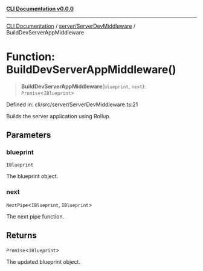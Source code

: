 [**CLI Documentation v0.0.0**](../../../README.md)

***

[CLI Documentation](../../../modules.md) / [server/ServerDevMiddleware](../README.md) / BuildDevServerAppMiddleware

# Function: BuildDevServerAppMiddleware()

> **BuildDevServerAppMiddleware**(`blueprint`, `next`): `Promise`\<`IBlueprint`\>

Defined in: cli/src/server/ServerDevMiddleware.ts:21

Builds the server application using Rollup.

## Parameters

### blueprint

`IBlueprint`

The blueprint object.

### next

`NextPipe`\<`IBlueprint`, `IBlueprint`\>

The next pipe function.

## Returns

`Promise`\<`IBlueprint`\>

The updated blueprint object.
